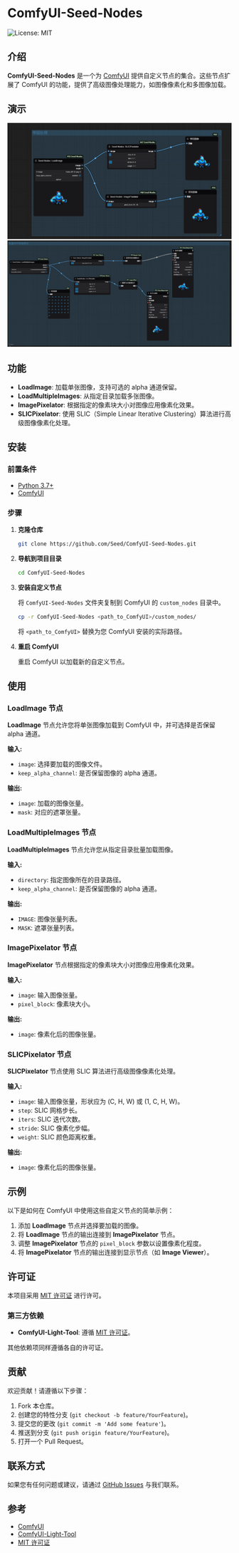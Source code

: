 
# ComfyUI-Seed-Nodes

![License: MIT](https://img.shields.io/badge/License-MIT-yellow.svg)

## 介绍

**ComfyUI-Seed-Nodes** 是一个为 [ComfyUI](https://github.com/comfyanonymous/ComfyUI) 提供自定义节点的集合。这些节点扩展了 ComfyUI 的功能，提供了高级图像处理能力，如图像像素化和多图像加载。

## 演示
![演示图片](./images/单图像素化.png)
![演示图片](./images/批量像素化.png)

## 功能

- **LoadImage**: 加载单张图像，支持可选的 alpha 通道保留。
- **LoadMultipleImages**: 从指定目录加载多张图像。
- **ImagePixelator**: 根据指定的像素块大小对图像应用像素化效果。
- **SLICPixelator**: 使用 SLIC（Simple Linear Iterative Clustering）算法进行高级图像像素化处理。

## 安装

### 前置条件

- [Python 3.7+](https://www.python.org/downloads/)
- [ComfyUI](https://github.com/comfyanonymous/ComfyUI)

### 步骤

1. **克隆仓库**

   ```bash
   git clone https://github.com/Seed/ComfyUI-Seed-Nodes.git
   ```

2. **导航到项目目录**

   ```bash
   cd ComfyUI-Seed-Nodes
   ```

3. **安装自定义节点**

   将 `ComfyUI-Seed-Nodes` 文件夹复制到 ComfyUI 的 `custom_nodes` 目录中。

   ```bash
   cp -r ComfyUI-Seed-Nodes <path_to_ComfyUI>/custom_nodes/
   ```

   将 `<path_to_ComfyUI>` 替换为您 ComfyUI 安装的实际路径。

4. **重启 ComfyUI**

   重启 ComfyUI 以加载新的自定义节点。

## 使用

### LoadImage 节点

**LoadImage** 节点允许您将单张图像加载到 ComfyUI 中，并可选择是否保留 alpha 通道。

**输入:**
- `image`: 选择要加载的图像文件。
- `keep_alpha_channel`: 是否保留图像的 alpha 通道。

**输出:**
- `image`: 加载的图像张量。
- `mask`: 对应的遮罩张量。

### LoadMultipleImages 节点

**LoadMultipleImages** 节点允许您从指定目录批量加载图像。

**输入:**
- `directory`: 指定图像所在的目录路径。
- `keep_alpha_channel`: 是否保留图像的 alpha 通道。

**输出:**
- `IMAGE`: 图像张量列表。
- `MASK`: 遮罩张量列表。

### ImagePixelator 节点

**ImagePixelator** 节点根据指定的像素块大小对图像应用像素化效果。

**输入:**
- `image`: 输入图像张量。
- `pixel_block`: 像素块大小。

**输出:**
- `image`: 像素化后的图像张量。

### SLICPixelator 节点

**SLICPixelator** 节点使用 SLIC 算法进行高级图像像素化处理。

**输入:**
- `image`: 输入图像张量，形状应为 (C, H, W) 或 (1, C, H, W)。
- `step`: SLIC 网格步长。
- `iters`: SLIC 迭代次数。
- `stride`: SLIC 像素化步幅。
- `weight`: SLIC 颜色距离权重。

**输出:**
- `image`: 像素化后的图像张量。

## 示例

以下是如何在 ComfyUI 中使用这些自定义节点的简单示例：

1. 添加 **LoadImage** 节点并选择要加载的图像。
2. 将 **LoadImage** 节点的输出连接到 **ImagePixelator** 节点。
3. 调整 **ImagePixelator** 节点的 `pixel_block` 参数以设置像素化程度。
4. 将 **ImagePixelator** 节点的输出连接到显示节点（如 **Image Viewer**）。

## 许可证

本项目采用 [MIT 许可证](LICENSE) 进行许可。

### 第三方依赖

- **ComfyUI-Light-Tool**: 遵循 [MIT 许可证](LICENSE)。

其他依赖项同样遵循各自的许可证。

## 贡献

欢迎贡献！请遵循以下步骤：

1. Fork 本仓库。
2. 创建您的特性分支 (`git checkout -b feature/YourFeature`)。
3. 提交您的更改 (`git commit -m 'Add some feature'`)。
4. 推送到分支 (`git push origin feature/YourFeature`)。
5. 打开一个 Pull Request。

## 联系方式

如果您有任何问题或建议，请通过 [GitHub Issues](https://github.com/Seed/ComfyUI-Seed-Nodes/issues) 与我们联系。

## 参考

- [ComfyUI](https://github.com/comfyanonymous/ComfyUI)
- [ComfyUI-Light-Tool](https://github.com/ihmily/ComfyUI-Light-Tool)
- [MIT 许可证](https://opensource.org/licenses/MIT)
